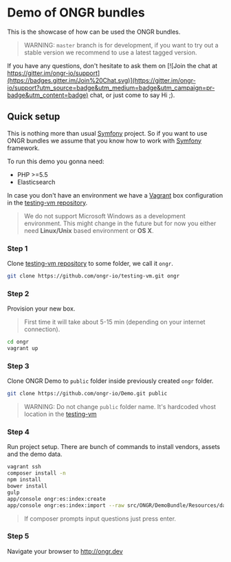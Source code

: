 # Demo of ONGR bundles

This is the showcase of how can be used the ONGR bundles.

> WARNING: `master` branch is for development, if you want to try out a stable version we recommend to use a latest tagged version.

If you have any questions, don't hesitate to ask them on [![Join the chat at https://gitter.im/ongr-io/support](https://badges.gitter.im/Join%20Chat.svg)](https://gitter.im/ongr-io/support?utm_source=badge&utm_medium=badge&utm_campaign=pr-badge&utm_content=badge)
 chat, or just come to say Hi ;).


## Quick setup

This is nothing more than usual [Symfony](https://github.com/symfony/symfony-standard) project. 
So if you want to use ONGR bundles we assume that you know how to work with [Symfony](https://github.com/symfony/symfony) framework.

To run this demo you gonna need:
* PHP >=5.5
* Elasticsearch
    
In case you don't have an environment we have a [Vagrant](https://www.vagrantup.com) box configuration in the [testing-vm repository](https://github.com/ongr-io/testing-vm).

> We do not support Microsoft Windows as a development environment. This might change in the future but for now you either need **Linux/Unix** based environment or **OS X**.
  
### Step 1

Clone [testing-vm repository](https://github.com/ongr-io/testing-vm) to some folder, we call it `ongr`.

```bash
git clone https://github.com/ongr-io/testing-vm.git ongr
```

### Step 2

Provision your new box. 

> First time it will take about 5-15 min (depending on your internet connection).

```bash
cd ongr
vagrant up
```

### Step 3

Clone ONGR Demo to `public` folder inside previously created `ongr` folder.

```bash
git clone https://github.com/ongr-io/Demo.git public
```

> WARNING: Do not change `public` folder name. It's hardcoded vhost location in the [testing-vm](https://github.com/ongr-io/testing-vm)

### Step 4

Run project setup. There are bunch of commands to install vendors, assets and the demo data.

```bash
vagrant ssh
composer install -n
npm install
bower install
gulp
app/console ongr:es:index:create
app/console ongr:es:index:import --raw src/ONGR/DemoBundle/Resources/data/ongr.json
```

> If composer prompts input questions just press enter.

### Step 5

Navigate your browser to http://ongr.dev
